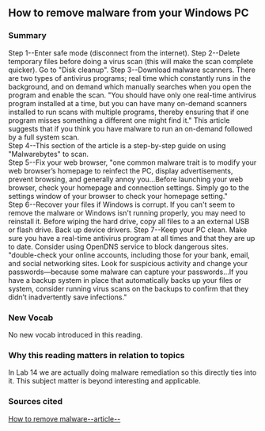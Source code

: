 ## How to remove malware from your Windows PC

### Summary
Step 1--Enter safe mode (disconnect from the internet). 
Step 2--Delete temporary files before doing a virus scan (this will make the scan complete quicker). Go to "Disk cleanup". 
Step 3--Download malware scanners. There are two types of antivirus programs; real time which constantly runs in the background, and on demand which manually searches when you open the program and enable the scan. "You should have only one real-time antivirus program installed at a time, but you can have many on-demand scanners installed to run scans with multiple programs, thereby ensuring that if one program misses something a different one might find it." This article suggests that if you think you have malware to run an on-demand followed by a full system scan.  
Step 4--This section of the article is a step-by-step guide on using "Malwarebytes" to scan.  
Step 5--Fix your web browser, "one common malware trait is to modify your web browser’s homepage to reinfect the PC, display advertisements, prevent browsing, and generally annoy you...Before launching your web browser, check your homepage and connection settings. Simply go to the settings window of your browser to check your homepage setting."  
Step 6--Recover your files if Windows is corrupt. If you can't seem to remove the malware or Windows isn't running properly, you may need to reinstall it. Before wiping the hard drive, copy all files to a an external USB or flash drive. Back up device drivers.
Step 7--Keep your PC clean. Make sure you have a real-time antivirus program at all times and that they are up to date. Consider using OpenDNS service to block dangerous sites. "double-check your online accounts, including those for your bank, email, and social networking sites. Look for suspicious activity and change your passwords—because some malware can capture your passwords...If you have a backup system in place that automatically backs up your files or system, consider running virus scans on the backups to confirm that they didn’t inadvertently save infections." 


### New Vocab
No new vocab introduced in this reading.  

### Why this reading matters in relation to topics 
In Lab 14 we are actually doing malware remediation so this directly ties into it. This subject matter is beyond interesting and applicable.  

### Sources cited
[How to remove malware--article--](https://www.pcworld.com/article/478239/how-to-remove-malware-from-your-windows-pc.html)

